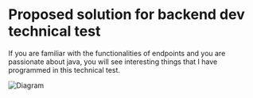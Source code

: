 # Proposed solution for backend dev technical test

If you are familiar with the functionalities of endpoints and you are passionate about java, you will see interesting things that I have programmed in this technical test.


![Diagram](./assets/linux.jpg "Diagram")
